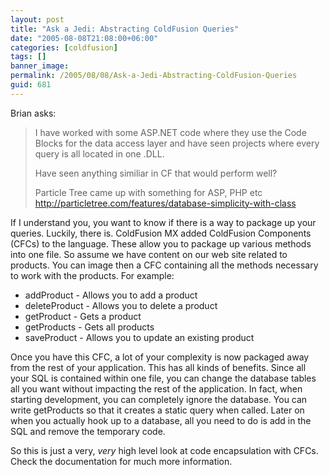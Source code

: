 ```yaml
---
layout: post
title: "Ask a Jedi: Abstracting ColdFusion Queries"
date: "2005-08-08T21:08:00+06:00"
categories: [coldfusion]
tags: []
banner_image: 
permalink: /2005/08/08/Ask-a-Jedi-Abstracting-ColdFusion-Queries
guid: 681
---
```


Brian asks:

<blockquote>
I have worked with some ASP.NET code where they use the Code Blocks for the data access layer and have seen projects where every query is all located in one .DLL. 

Have seen anything similiar in CF that would perform well?

Particle Tree came up with something for ASP, PHP etc
http://particletree.com/features/database-simplicity-with-class
</blockquote>

If I understand you, you want to know if there is a way to package up your queries. Luckily, there is. ColdFusion MX added ColdFusion Components (CFCs) to the language. These allow you to package up various methods into one file. So assume we have content on our web site related to products. You can image then a CFC containing all the methods necessary to work with the products. For example:

<ul>
<li>addProduct - Allows you to add a product
<li>deleteProduct - Allows you to delete a product
<li>getProduct - Gets a product
<li>getProducts - Gets all products
<li>saveProduct - Allows you to update an existing product
</ul>

Once you have this CFC, a lot of your complexity is now packaged away from the rest of your application. This has all kinds of benefits. Since all your SQL is contained within one file, you can change the database tables all you want without impacting the rest of the application. In fact, when starting development, you can completely ignore the database. You can write getProducts so that it creates a static query when called. Later on when you actually hook up to a database, all you need to do is add in the SQL and remove the temporary code.

So this is just a very, <i>very</i> high level look at code encapsulation with CFCs. Check the documentation for much more information.
